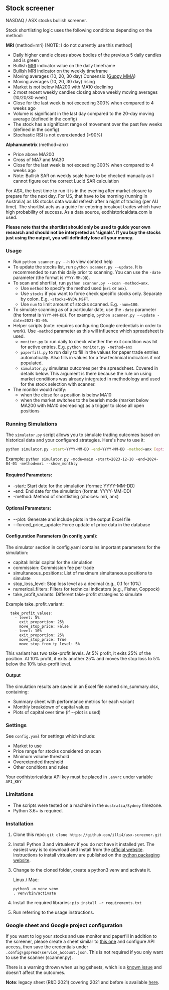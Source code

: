 ## Stock screener

NASDAQ / ASX stocks bullish screener. 

Stock shortlisting logic uses the following conditions depending on the method:

**MRI** (method=mri) [NOTE: I do not currently use this method]
- Daily higher candle closes above bodies of the previous 5 daily candles and is green
- Bullish [MRI](https://tonevays.com/indicator) indicator value on the daily timeframe
- Bullish MRI indicator on the weekly timeframe  
- Moving averages (10, 20, 30 day) Consensio ([Guppy MMA](https://www.investopedia.com/terms/g/guppy-multiple-moving-average.asp))
- Moving averages (10, 20, 30 day) rising
- Market is not below MA200 with MA10 declining
- 2 most recent weekly candles closing above weekly moving averages (10/20/30 week)
- Close for the last week is not exceeding 300% when compared to 4 weeks ago
- Volume is significant in the last day compared to the 20-day moving average (defined in the config)  
- The stock has a significant range of movement over the past few weeks (defined in the config)
- Stochastic RSI is not overextended (>90%)

**Alphanumetrix** (method=anx)
- Price above MA200 
- Cross of MA7 and MA30
- Close for the last week is not exceeding 300% when compared to 4 weeks ago
- Note: Bullish SAR on weekly scale have to be checked manually as I cannot figure out the correct Lucid SAR calculation

For ASX, the best time to run it is in the evening after market closure to prepare for the next day. For US, that have to be morning (running in Australia) as US stocks data would refresh after a night of trading (per AU time). The shortlist acts as a guide for entering breakout trades which have high probability of success. As a data source, eodhistoricaldata.com is used.

**Please note that the shortlist should only be used to guide your own research and should not be interpreted as 'signals'. If you buy the stocks just using the output, you will definitely lose all your money.** 

### Usage  
- Run `python scanner.py --h` to view context help 
- To update the stocks list, run `python scanner.py --update`. It is recommended to run this daily prior to scanning. You can use the `-date` parameter (the format is `YYYY-MM-DD`).   
- To scan and shortlist, run `python scanner.py --scan -method=anx`. 
  - Use `method` to specify the method used (`mri` or `anx`). 
  - Use `stocks` if you want to force check specific stocks only. Separate by colon. E.g. `-stocks=NVDA,MSFT`. 
  - Use `num` to  limit amount of stocks scanned. E.g. `-num=100`. 
- To simulate scanning as of a particular date, use the `-date` parameter (the format is `YYYY-MM-DD`). For example, `python scanner.py --update -date=2021-01-05`.
- Helper scripts (note: requires configuring Google credentials in order to work). Use `-method` parameter as this will influence which spreadsheet is used. 
   - `monitor.py` to run daily to check whether the exit condition was hit for active entries. E.g. `python monitor.py -method=anx`
   - `paperfill.py` to run daily to fill in the values for paper trade entries automatically. Also fills in values for a few technical indicators if not populated. 
   - `simulator.py` simulates outcomes per the spreadsheet. Covered in details below. 
  This argument is there because the rule on using market conditions was already integrated in methodology and used for the stock selection with scanner.  
- The monitor would notify: 
  - when the close for a position is below MA10 
  - when the market switches to the bearish mode (market below MA200 with MA10 decreasing) as a trigger to close all open positions

### Running Simulations

The `simulator.py` script allows you to simulate trading outcomes based on historical data and your configured strategies. Here's how to use it:

```bash
python simulator.py -start=YYYY-MM-DD -end=YYYY-MM-DD -method=anx [options]
```

Example: `python simulator.py -mode=main -start=2023-12-10 -end=2024-04-01 -method=mri --show_monthly`

#### Required Parameters:

- -start: Start date for the simulation (format: YYYY-MM-DD)
- -end: End date for the simulation (format: YYYY-MM-DD)
- -method: Method of shortlisting (choices: mri, anx)

#### Optional Parameters:

- --plot: Generate and include plots in the output Excel file
- --forced_price_update: Force update of price data in the database

#### Configuration Parameters (in config.yaml):
The simulator section in config.yaml contains important parameters for the simulation:

- capital: Initial capital for the simulation
- commission: Commission fee per trade
- simultaneous_positions: List of maximum simultaneous positions to simulate
- stop_loss_level: Stop loss level as a decimal (e.g., 0.1 for 10%)
- numerical_filters: Filters for technical indicators (e.g., Fisher, Coppock)
- take_profit_variants: Different take-profit strategies to simulate

Example take_profit_variant:
```
  take_profit_values:
    - level: 5%
      exit_proportion: 25%
      move_stop_price: False
    - level: 10%
      exit_proportion: 25%
      move_stop_price: True
      move_stop_from_tp_level: 5%
```

This variant has two take-profit levels. At 5% profit, it exits 25% of the position. At 10% profit, it exits another 25% and moves the stop loss to 5% below the 10% take-profit level.

#### Output
The simulation results are saved in an Excel file named sim_summary.xlsx, containing:

- Summary sheet with performance metrics for each variant
- Monthly breakdown of capital values
- Plots of capital over time (if --plot is used)


### Settings 
See `config.yaml` for settings which include:
- Market to use 
- Price range for stocks considered on scan
- Minimum volume threshold  
- Overextended threshold
- Other conditions and rules

Your eodhistoricaldata API key must be placed in `.envrc` under variable `API_KEY`

### Limitations
- The scripts were tested on a machine in the `Australia/Sydney` timezone.
- Python 3.6+ is required.

### Installation

1. Clone this repo: `git clone https://github.com/illi4/asx-screener.git`
2. Install Python 3 and virtualenv if you do not have it installed yet. The easiest way is to download and install from the [official website](https://www.python.org/downloads/). Instructions to install virtualenv are published on the [python packaging website](https://packaging.python.org/guides/installing-using-pip-and-virtual-environments/). 
3. Change to the cloned folder, create a python3 venv and activate it. 
    
    Linux / Mac: 
    ```
    python3 -m venv venv
    . venv/bin/activate
    ```
   
4. Install the required libraries: `pip install -r requirements.txt` 
5. Run referring to the usage instructions. 
 

### Google sheet and Google project configuration 
If you want to log your stocks and use monitor and paperfill in addition to the screener, please create a sheet similar to [this one](https://docs.google.com/spreadsheets/d/12uNaLya_qiQbT4NDbTaaQr0Y2sDbfDmEZDhvlzTRyjc/edit?usp=sharing) and configure API access, then save the credentials under `.config\gspread\service_account.json`. 
This is not required if you only want to use the scanner (scanner.py). 

There is a warning thrown when using gsheets, which is a [known issue](https://github.com/burnash/gspread/issues/1348) and doesn't affect the outcomes. 

**Note**: legacy sheet (R&D 2021) covering 2021 and before is available [here](https://docs.google.com/spreadsheets/d/1luuTn-wRsa2IXkaLTB-3FGlev6gJy6fnO0uQfqnHjRI/edit?usp=sharing).
